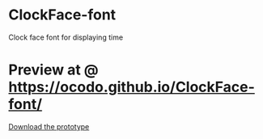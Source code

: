 # ClockFace-font

Clock face font for displaying time

# Preview at @ https://ocodo.github.io/ClockFace-font/

[Download the prototype](clock-face-regular/ClockFace.ttf)
